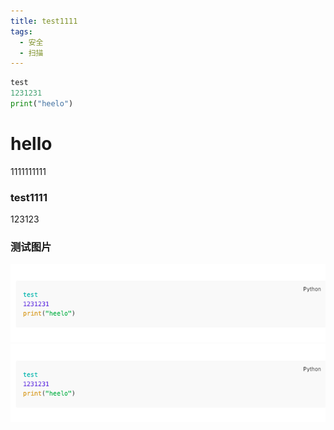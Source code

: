 ```yaml
---
title: test1111
tags:
  - 安全
  - 扫描
---
```



```python
test
1231231
print("heelo")
```

# hello
1111111111
### test1111

123123


### 测试图片
![](/images/test.png)
![test](images/test.png)
